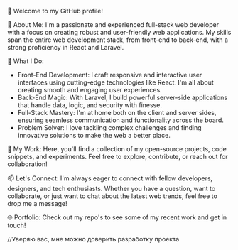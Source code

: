 👋 Welcome to my GitHub profile!

🌟 About Me:
I'm a passionate and experienced full-stack web developer with a focus on creating robust and user-friendly web applications. My skills span the entire web development stack, from front-end to back-end, with a strong proficiency in React and Laravel.

🚀 What I Do:
- Front-End Development: I craft responsive and interactive user interfaces using cutting-edge technologies like React. I'm all about creating smooth and engaging user experiences.
- Back-End Magic: With Laravel, I build powerful server-side applications that handle data, logic, and security with finesse.
- Full-Stack Mastery: I'm at home both on the client and server sides, ensuring seamless communication and functionality across the board.
- Problem Solver: I love tackling complex challenges and finding innovative solutions to make the web a better place.

💼 My Work:
Here, you'll find a collection of my open-source projects, code snippets, and experiments. Feel free to explore, contribute, or reach out for collaboration!

📫 Let's Connect:
I'm always eager to connect with fellow developers, designers, and tech enthusiasts. Whether you have a question, want to collaborate, or just want to chat about the latest web trends, feel free to drop me a message!

🌐 Portfolio:
Check out my repo's to see some of my recent work and get in touch!

//Уверяю вас, мне можно доверить разработку проекта
